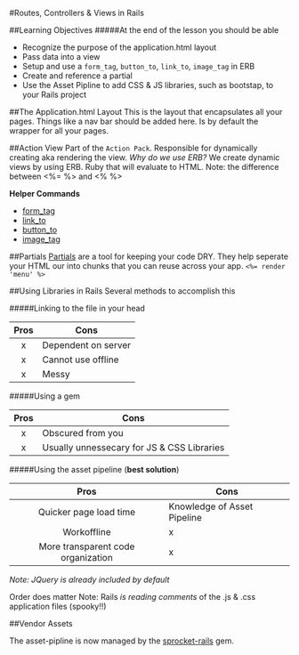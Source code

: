 #Routes, Controllers & Views in Rails

##Learning Objectives
#####At the end of the lesson you should be able 
* Recognize the purpose of the application.html layout
* Pass data into a view
* Setup and use a `form_tag`, `button_to`, `link_to`, `image_tag` in ERB
* Create and reference a partial
* Use the Asset Pipline to add CSS & JS libraries, such as bootstap, to your Rails project

##The Application.html Layout
This is the layout that encapsulates all your pages.
Things like a nav bar should be added here.
Is by default the wrapper for all your pages.

##Action View
Part of the `Action Pack`.
Responsible for dynamically creating aka rendering the view.
*Why do we use ERB?*
We create dynamic views by using ERB. Ruby that will evaluate to HTML.
Note: the difference between <%= %> and <% %>

**Helper Commands**

* [form_tag](http://guides.rubyonrails.org/form_helpers.html#dealing-with-basic-forms)
* [link_to](http://api.rubyonrails.org/classes/ActionView/Helpers/UrlHelper.html#method-i-link_to)
* [button_to](http://api.rubyonrails.org/classes/ActionView/Helpers/UrlHelper.html#method-i-button_to)
* [image_tag](http://api.rubyonrails.org/classes/ActionView/Helpers/AssetTagHelper.html#method-i-image_tag)

##Partials
[Partials](http://guides.rubyonrails.org/layouts_and_rendering.html#using-partials) are a tool for keeping your code DRY. They help seperate your HTML our into chunks that you can reuse across your app. 
`<%= render 'menu' %>`

##Using Libraries in Rails
Several methods to accomplish this

#####Linking to the file in your head

|Pros|Cons|
|:-:|---|
|x|Dependent on server|
|x|Cannot use offline|
|x|Messy|

#####Using a gem

|Pros|Cons|
|:-:|---|
|x|Obscured from you|
|x|Usually unnessecary for JS & CSS Libraries|
	
#####Using the asset pipeline (**best solution**)

|Pros|Cons|
|:-:|---|
|Quicker page load time|Knowledge of Asset Pipeline|
|Workoffline|x|
|More transparent code organization|x|

*Note: JQuery is already included by default*

Order does matter
Note: Rails *is reading comments* of the .js & .css application files (spooky!!)

##Vendor Assets

The asset-pipline is now managed by the [sprocket-rails](https://github.com/rails/sprockets-rails) gem.

